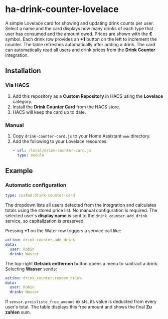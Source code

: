 # ha-drink-counter-lovelace

A simple Lovelace card for showing and updating drink counts per user. Select a name and the card displays how many drinks of each type that user has consumed and the amount owed. Prices are shown with the **€** symbol. Each drink row provides an **+1** button on the left to increment the counter. The table refreshes automatically after adding a drink. The card can automatically read all users and drink prices from the **Drink Counter** integration.

## Installation

### Via HACS

1. Add this repository as a **Custom Repository** in HACS using the
   **Lovelace** category.
2. Install the **Drink Counter Card** from the HACS store.
3. HACS will keep the card up to date.

### Manual

1. Copy `drink-counter-card.js` to your Home Assistant `www` directory.
2. Add the following to your Lovelace resources:
   ```yaml
   - url: /local/drink-counter-card.js
     type: module
   ```

## Example

### Automatic configuration

```yaml
type: custom:drink-counter-card
```

The dropdown lists all users detected from the integration and calculates totals using the stored price list. No manual configuration is required.
The selected user's **display name** is sent to the `drink_counter.add_drink` service, so capitalization is preserved.

Pressing **+1** on the Water row triggers a service call like:

```yaml
action: drink_counter.add_drink
data:
  user: Robin
  drink: Wasser
```

The top-right **Getränk entfernen** button opens a menu to subtract a drink. Selecting
**Wasser** sends:

```yaml
action: drink_counter.remove_drink
data:
  user: Robin
  drink: Wasser
```

If `sensor.preisliste_free_amount` exists, its value is deducted from every user's total. The table displays this free amount and shows the final **Zu zahlen** sum.

